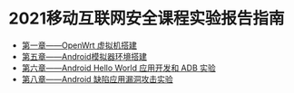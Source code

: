 # 2021移动互联网安全课程实验报告指南

+ [第一章——OpenWrt 虚拟机搭建](https://github.com/CUCCS/2021-mis-public-Lyan0924/tree/chap0x01)
+ [第五章——Android模拟器环境搭建](https://github.com/CUCCS/2021-mis-public-Lyan0924/tree/chap0x05)
+ [第六章——Android Hello World 应用开发和 ADB 实验](https://github.com/CUCCS/2021-mis-public-Lyan0924/tree/chap0x06)
+ [第八章——Android 缺陷应用漏洞攻击实验](https://github.com/CUCCS/2021-mis-public-Lyan0924/tree/chap0x08)
